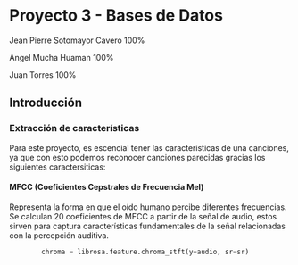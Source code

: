 # Proyecto 3 - Bases de Datos 

Jean Pierre Sotomayor Cavero   100%

Angel Mucha Huaman             100%

Juan Torres                    100%

## Introducción




### Extracción de características
Para este proyecto, es escencial tener las caracteristicas de una canciones, ya que con esto podemos reconocer canciones parecidas gracias los siguientes caractersiticas:  
#### MFCC (Coeficientes Cepstrales de Frecuencia Mel)  
Representa la forma en que el oído humano percibe diferentes frecuencias.  
Se calculan 20 coeficientes de MFCC a partir de la señal de audio, estos sirven para captura características fundamentales de la señal relacionadas con la percepción auditiva.  

```python
        chroma = librosa.feature.chroma_stft(y=audio, sr=sr)
```
        
       

